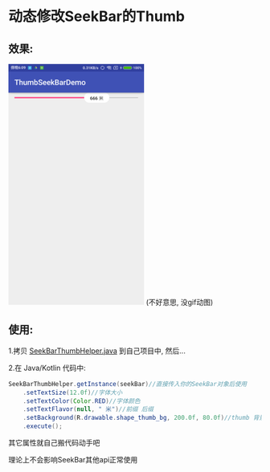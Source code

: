 动态修改SeekBar的Thumb
=======

效果:
----

<img src="/Screenshot/Screenshot.png" width="270" height="480" alt="截图"/>
(不好意思, 没gif动图)

使用:
----

1.拷贝 [SeekBarThumbHelper.java](/app/src/main/java/com/google/thumbseekbardemo/SeekBarThumbHelper.java) 到自己项目中, 然后...

2.在 Java/Kotlin 代码中: 
```java
SeekBarThumbHelper.getInstance(seekBar)//直接传入你的SeekBar对象后使用
    .setTextSize(12.0f)//字体大小
    .setTextColor(Color.RED)//字体颜色
    .setTextFlavor(null, " 米")//前缀 后缀
    .setBackground(R.drawable.shape_thumb_bg, 200.0f, 80.0f)//thumb 背景 宽 高
    .execute();
```

其它属性就自己搬代码动手吧

理论上不会影响SeekBar其他api正常使用
